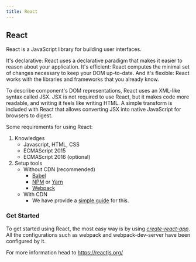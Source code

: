 ```yaml
---
title: React
---
```

## React

React is a JavaScript library for building user interfaces.

It's declarative: React uses a declarative paradigm that makes it easier to reason about your application. It's efficient: React computes the minimal set of changes necessary to keep your DOM up-to-date. And it's flexible: React works with the libraries and frameworks that you already know.

To describe component's DOM representations, React uses an XML-like syntax called JSX. JSX is not required to use React, but it makes code more readable, and writing it feels like writing HTML. A simple transform is included with React that allows converting JSX into native JavaScript for browsers to digest.

Some requirements for using React:

1. Knowledges
    * Javascript, HTML, CSS
    * ECMAScript 2015
    * ECMAScript 2016 (optional)
2. Setup tools
    * Without CDN (recommended)
      * [Babel](https://babeljs.io/)
      * [NPM](https://www.npmjs.com/) or [Yarn](https://yarnpkg.com/en/)
      * [Webpack](https://webpack.js.org/)
    * With CDN
      * We have provide a [simple guide](https://guide.freecodecamp.org/react/a-react-environment-using-a-remote-code-repository) for this.

### Get Started
To get started using React, the most easy way is by using *[create-react-app](https://github.com/facebookincubator/create-react-app)*. All the configurations such as webpack and webpack-dev-server have been configured by it.

For more information head to <a href='https://reactjs.org/' target='_blank' rel='nofollow'>https://reactjs.org/</a>